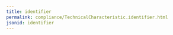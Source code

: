 ```yaml
---
title: identifier
permalink: compliance/TechnicalCharacteristic.identifier.html
jsonid: identifier
---
```

